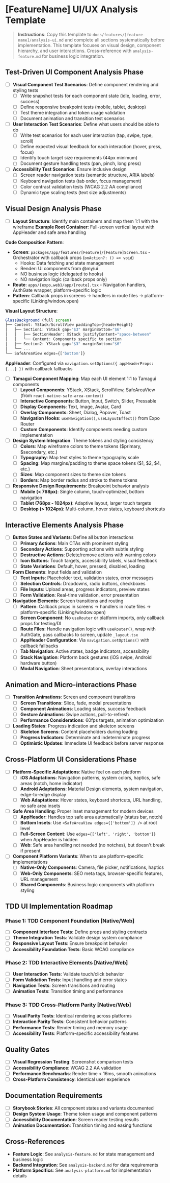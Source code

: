 # [FeatureName] UI/UX Analysis Template

> **Instructions**: Copy this template to `docs/features/[feature-name]/analysis-ui.md` and complete all sections systematically before implementation. This template focuses on visual design, component hierarchy, and user interactions. Cross-reference with `analysis-feature.md` for business logic integration.

## Test-Driven UI Component Analysis Phase
- [ ] **Visual Component Test Scenarios**: Define component rendering and styling tests
  - [ ] Write snapshot tests for each component state (idle, loading, error, success)
  - [ ] Define responsive breakpoint tests (mobile, tablet, desktop)
  - [ ] Test theme integration and token usage validation
  - [ ] Document animation and transition test scenarios
- [ ] **User Interaction Test Scenarios**: Define what users should be able to do
  - [ ] Write test scenarios for each user interaction (tap, swipe, type, scroll)
  - [ ] Define expected visual feedback for each interaction (hover, press, focus)
  - [ ] Identify touch target size requirements (44px minimum)
  - [ ] Document gesture handling tests (pan, pinch, long press)
- [ ] **Accessibility Test Scenarios**: Ensure inclusive design
  - [ ] Screen reader navigation tests (semantic structure, ARIA labels)
  - [ ] Keyboard navigation tests (tab order, focus management)
  - [ ] Color contrast validation tests (WCAG 2.2 AA compliance)
  - [ ] Dynamic type scaling tests (text size adjustments)

## Visual Design Analysis Phase
- [ ] **Layout Structure**: Identify main containers and map them 1:1 with the wireframe
**Example Root Container**: Full-screen vertical layout with AppHeader and safe area handling

**Code Composition Pattern**:
- **Screen**: `packages/app/features/[Feature]/[Feature]Screen.tsx` - Orchestrator with callback props (`onAction?: () => void`)
  - Hooks: Data fetching and state management
  - Render: UI components from @my/ui
  - NO business logic (delegated to hooks)
  - NO navigation logic (callback props only)
- **Route**: `apps/{expo,web}/app/[route].tsx` - Navigation handlers, AuthGate wrapper, platform-specific logic
- **Pattern**: Callback props in screens → handlers in route files → platform-specific (Linking/window.open)


**Visual Layout Structure**:
```Typescript
GlassBackground (full screen)
├── Content: YStack/ScrollView paddingTop={headerHeight}
│   ├── Section1: YStack gap="$3" marginBottom="$6"
│   │   ├── SectionHeader: XStack justifyContent="space-between"
│   │   └── Content: Components specific to section
│   ├── Section2: YStack gap="$3" marginBottom="$6"
│   └── ...
└── SafeAreaView edges={['bottom']}
```

**AppHeader**: Configured via `navigation.setOptions({ appHeaderProps: {...} })` with callback fallbacks

- [ ] **Tamagui Component Mapping**: Map each UI element 1:1 to Tamagui components
  - [ ] **Layout Components**: YStack, XStack, ScrollView, SafeAreaView (from `react-native-safe-area-context`)
  - [ ] **Interactive Components**: Button, Input, Switch, Slider, Pressable
  - [ ] **Display Components**: Text, Image, Avatar, Card
  - [ ] **Overlay Components**: Sheet, Dialog, Popover, Toast
  - [ ] **Navigation Hooks**: `useNavigation()`, `useLayoutEffect()` from Expo Router
  - [ ] **Custom Components**: Identify components needing custom implementation

- [ ] **Design System Integration**: Theme tokens and styling consistency
  - [ ] **Colors**: Map wireframe colors to theme tokens ($primary, $secondary, etc.)
  - [ ] **Typography**: Map text styles to theme typography scale
  - [ ] **Spacing**: Map margins/padding to theme space tokens ($1, $2, $4, etc.)
  - [ ] **Sizes**: Map component sizes to theme size tokens
  - [ ] **Borders**: Map border radius and stroke to theme tokens

- [ ] **Responsive Design Requirements**: Breakpoint behavior analysis
  - [ ] **Mobile (< 768px)**: Single column, touch-optimized, bottom navigation
  - [ ] **Tablet (768px - 1024px)**: Adaptive layout, larger touch targets
  - [ ] **Desktop (> 1024px)**: Multi-column, hover states, keyboard shortcuts

## Interactive Elements Analysis Phase
- [ ] **Button States and Variants**: Define all button interactions
  - [ ] **Primary Actions**: Main CTAs with prominent styling
  - [ ] **Secondary Actions**: Supporting actions with subtle styling
  - [ ] **Destructive Actions**: Delete/remove actions with warning colors
  - [ ] **Icon Buttons**: Touch targets, accessibility labels, visual feedback
  - [ ] **State Variations**: Default, hover, pressed, disabled, loading

- [ ] **Form Elements**: Input fields and validation
  - [ ] **Text Inputs**: Placeholder text, validation states, error messages
  - [ ] **Selection Controls**: Dropdowns, radio buttons, checkboxes
  - [ ] **File Inputs**: Upload areas, progress indicators, preview states
  - [ ] **Form Validation**: Real-time validation, error presentation

- [ ] **Navigation Elements**: Screen transitions and routing
  - [ ] **Pattern**: Callback props in screens → handlers in route files → platform-specific (Linking/window.open)
  - [ ] **Screen Component**: No `useRouter` or platform imports, only callback props for testing/DI
  - [ ] **Route Files**: Handle navigation logic with `useRouter()`, wrap with AuthGate, pass callbacks to screen, update `_layout.tsx`
  - [ ] **AppHeader Configuration**: Via `navigation.setOptions()` with callback fallbacks
  - [ ] **Tab Navigation**: Active states, badge indicators, accessibility
  - [ ] **Stack Navigation**: Platform back gestures (iOS swipe, Android hardware button)
  - [ ] **Modal Navigation**: Sheet presentations, overlay interactions

## Animation and Micro-interactions Phase
- [ ] **Transition Animations**: Screen and component transitions
  - [ ] **Screen Transitions**: Slide, fade, modal presentations
  - [ ] **Component Animations**: Loading states, success feedback
  - [ ] **Gesture Animations**: Swipe actions, pull-to-refresh
  - [ ] **Performance Considerations**: 60fps targets, animation optimization

- [ ] **Loading States**: Progress indication and skeleton screens
  - [ ] **Skeleton Screens**: Content placeholders during loading
  - [ ] **Progress Indicators**: Determinate and indeterminate progress
  - [ ] **Optimistic Updates**: Immediate UI feedback before server response

## Cross-Platform UI Considerations Phase
- [ ] **Platform-Specific Adaptations**: Native feel on each platform
  - [ ] **iOS Adaptations**: Navigation patterns, system colors, haptics, safe areas (notch, home indicator)
  - [ ] **Android Adaptations**: Material Design elements, system navigation, edge-to-edge display
  - [ ] **Web Adaptations**: Hover states, keyboard shortcuts, URL handling, no safe area insets

- [ ] **Safe Area Handling**: Proper inset management for modern devices
  - [ ] **AppHeader**: Handles top safe area automatically (status bar, notch)
  - [ ] **Bottom Insets**: Use `<SafeAreaView edges={['bottom']} />` at root level
  - [ ] **Full-Screen Content**: Use `edges={['left', 'right', 'bottom']}` when AppHeader is hidden
  - [ ] **Web**: Safe area handling not needed (no notches), but doesn't break if present

- [ ] **Component Platform Variants**: When to use platform-specific implementations
  - [ ] **Native-Only Components**: Camera, file picker, notifications, haptics
  - [ ] **Web-Only Components**: SEO meta tags, browser-specific features, URL management
  - [ ] **Shared Components**: Business logic components with platform styling

## TDD UI Implementation Roadmap

### Phase 1: TDD Component Foundation [Native/Web]
- [ ] **Component Interface Tests**: Define props and styling contracts
- [ ] **Theme Integration Tests**: Validate design system compliance
- [ ] **Responsive Layout Tests**: Ensure breakpoint behavior
- [ ] **Accessibility Foundation Tests**: Basic WCAG compliance

### Phase 2: TDD Interactive Elements [Native/Web]
- [ ] **User Interaction Tests**: Validate touch/click behavior
- [ ] **Form Validation Tests**: Input handling and error states
- [ ] **Navigation Tests**: Screen transitions and routing
- [ ] **Animation Tests**: Transition timing and performance

### Phase 3: TDD Cross-Platform Parity [Native/Web]
- [ ] **Visual Parity Tests**: Identical rendering across platforms
- [ ] **Interaction Parity Tests**: Consistent behavior patterns
- [ ] **Performance Tests**: Render timing and memory usage
- [ ] **Accessibility Tests**: Platform-specific accessibility features

## Quality Gates
- [ ] **Visual Regression Testing**: Screenshot comparison tests
- [ ] **Accessibility Compliance**: WCAG 2.2 AA validation
- [ ] **Performance Benchmarks**: Render time < 16ms, smooth animations
- [ ] **Cross-Platform Consistency**: Identical user experience

## Documentation Requirements
- [ ] **Storybook Stories**: All component states and variants documented
- [ ] **Design System Usage**: Theme token usage and component patterns
- [ ] **Accessibility Documentation**: Screen reader testing results
- [ ] **Animation Documentation**: Transition timing and easing functions

## Cross-References
- **Feature Logic**: See `analysis-feature.md` for state management and business logic
- **Backend Integration**: See `analysis-backend.md` for data requirements
- **Platform Specifics**: See `analysis-platform.md` for implementation details
